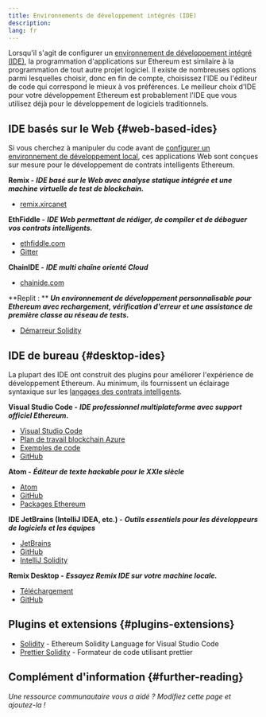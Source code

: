 ```yaml
---
title: Environnements de développement intégrés (IDE)
description:
lang: fr
---
```


Lorsqu'il s'agit de configurer un [environnement de développement intégré (IDE)](https://wikipedia.org/wiki/Integrated_development_environment), la programmation d'applications sur Ethereum est similaire à la programmation de tout autre projet logiciel. Il existe de nombreuses options parmi lesquelles choisir, donc en fin de compte, choisissez l'IDE ou l'éditeur de code qui correspond le mieux à vos préférences. Le meilleur choix d'IDE pour votre développement Ethereum est probablement l'IDE que vous utilisez déjà pour le développement de logiciels traditionnels.

## IDE basés sur le Web {#web-based-ides}

Si vous cherchez à manipuler du code avant de [configurer un environnement de développement local](/developers/local-environment/), ces applications Web sont conçues sur mesure pour le développement de contrats intelligents Ethereum.

**Remix -** **_IDE basé sur le Web avec analyse statique intégrée et une machine virtuelle de test de blockchain._**

- [remix.xircanet](https://remix.xircanet/)

**EthFiddle -** **_IDE Web permettant de rédiger, de compiler et de déboguer vos contrats intelligents._**

- [ethfiddle.com](https://ethfiddle.com/)
- [Gitter](https://gitter.im/loomnetwork/ethfiddle)

**ChainIDE -** **_IDE multi chaîne orienté Cloud_**

- [chainide.com](https://chainide.com/)

**Replit : ** **_Un environnement de développement personnalisable pour Ethereum avec rechargement, vérification d'erreur et une assistance de première classe au réseau de tests._**

- [Démarreur Solidity](https://replit.com/@replit/Solidity-starter-beta)

## IDE de bureau {#desktop-ides}

La plupart des IDE ont construit des plugins pour améliorer l'expérience de développement Ethereum. Au minimum, ils fournissent un éclairage syntaxique sur les [langages des contrats intelligents](/developers/docs/smart-contracts/languages/).

**Visual Studio Code -** **_IDE professionnel multiplateforme avec support officiel Ethereum._**

- [Visual Studio Code](https://code.visualstudio.com/)
- [Plan de travail blockchain Azure](https://azuremarketplace.microsoft.com/en-us/marketplace/apps/microsoft-azure-blockchain.azure-blockchain-workbench?tab=Overview)
- [Exemples de code](https://github.com/Azure-Samples/blockchain/blob/master/blockchain-workbench/application-and-smart-contract-samples/readme.md)
- [GitHub](https://github.com/microsoft/vscode)

**Atom -** **_Éditeur de texte hackable pour le XXIe siècle_**

- [Atom](https://atom.io/)
- [GitHub](https://github.com/atom)
- [Packages Ethereum](https://atom.io/packages/search?utf8=%E2%9C%93&q=keyword%3Aethereum&commit=Search)

**IDE JetBrains (IntelliJ IDEA, etc.) -** **_Outils essentiels pour les développeurs de logiciels et les équipes_**

- [JetBrains](https://www.jetbrains.com/)
- [GitHub](https://github.com/JetBrains)
- [IntelliJ Solidity](https://github.com/intellij-solidity/intellij-solidity/)

**Remix Desktop -** **_Essayez Remix IDE sur votre machine locale._**

- [Téléchargement](https://github.com/ethereum/remix-desktop/releases)
- [GitHub](https://github.com/ethereum/remix-desktop)

## Plugins et extensions {#plugins-extensions}

- [Solidity](https://marketplace.visualstudio.com/items?itemName=JuanBlanco.solidity) - Ethereum Solidity Language for Visual Studio Code
- [Prettier Solidity](https://github.com/prettier-solidity/prettier-plugin-solidity) - Formateur de code utilisant prettier

## Complément d'information {#further-reading}

_Une ressource communautaire vous a aidé ? Modifiez cette page et ajoutez-la !_
